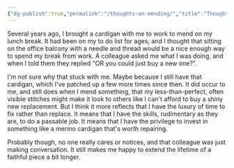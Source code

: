 ```yaml
---
{"dg-publish":true,"permalink":"/thoughts-on-mending/","title":"Thoughts on mending","tags":["sustainability"],"created":"2023-02-23T08:08:36.151+08:00","updated":"2023-11-01T15:05:13.875+08:00"}
---
```



Several years ago, I brought a cardigan with me to work to mend on my lunch break. It had been on my to do list for ages, and I thought that sitting on the office balcony with a needle and thread would be a nice enough way to spend my break from work. A colleague asked me what I was doing, and when I told them they replied "OR you could just buy a new one?".

I'm not sure why that stuck with me. Maybe because I still have that cardigan, which I've patched up a few more times since then. It did occur to me, and still does when I mend something, that my less-than-perfect, often visible stitches might make it look to others like I can't afford to buy a shiny new replacement. But I think it more reflects that I have the luxury of time to fix rather than replace. It means that I have the skills, rudimentary as they are, to do a passable job. It means that I have the privilege to invest in something like a merino cardigan that's worth repairing.

Probably though, no one really cares or notices, and that colleague was just making conversation. It still makes me happy to extend the lifetime of a faithful piece a bit longer.